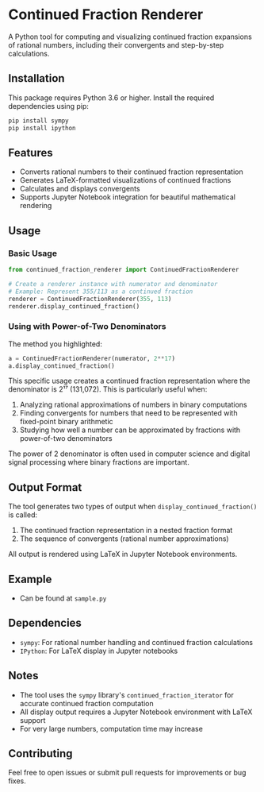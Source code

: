 # Continued Fraction Renderer

A Python tool for computing and visualizing continued fraction expansions of rational numbers, including their convergents and step-by-step calculations.

## Installation

This package requires Python 3.6 or higher. Install the required dependencies using pip:

```bash
pip install sympy
pip install ipython
```

## Features

- Converts rational numbers to their continued fraction representation
- Generates LaTeX-formatted visualizations of continued fractions
- Calculates and displays convergents
- Supports Jupyter Notebook integration for beautiful mathematical rendering

## Usage

### Basic Usage

```python
from continued_fraction_renderer import ContinuedFractionRenderer

# Create a renderer instance with numerator and denominator
# Example: Represent 355/113 as a continued fraction
renderer = ContinuedFractionRenderer(355, 113)
renderer.display_continued_fraction()
```

### Using with Power-of-Two Denominators

The method you highlighted:
```python
a = ContinuedFractionRenderer(numerator, 2**17)
a.display_continued_fraction()
```

This specific usage creates a continued fraction representation where the denominator is 2¹⁷ (131,072). This is particularly useful when:
1. Analyzing rational approximations of numbers in binary computations
2. Finding convergents for numbers that need to be represented with fixed-point binary arithmetic
3. Studying how well a number can be approximated by fractions with power-of-two denominators

The power of 2 denominator is often used in computer science and digital signal processing where binary fractions are important.

## Output Format

The tool generates two types of output when `display_continued_fraction()` is called:

1. The continued fraction representation in a nested fraction format
2. The sequence of convergents (rational number approximations)

All output is rendered using LaTeX in Jupyter Notebook environments.

## Example
 - Can be found at `sample.py`

## Dependencies

- `sympy`: For rational number handling and continued fraction calculations
- `IPython`: For LaTeX display in Jupyter notebooks

## Notes

- The tool uses the `sympy` library's `continued_fraction_iterator` for accurate continued fraction computation
- All display output requires a Jupyter Notebook environment with LaTeX support
- For very large numbers, computation time may increase

## Contributing

Feel free to open issues or submit pull requests for improvements or bug fixes.
